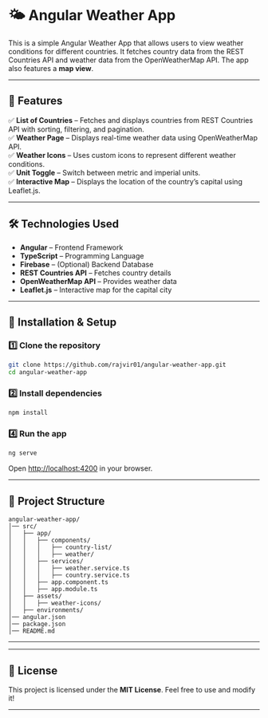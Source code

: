 # 🌤 Angular Weather App

This is a simple Angular Weather App that allows users to view weather conditions for different countries. It fetches country data from the REST Countries API and weather data from the OpenWeatherMap API. The app also features a **map view**.

---

## 🚀 Features

✅ **List of Countries** – Fetches and displays countries from REST Countries API with sorting, filtering, and pagination.  
✅ **Weather Page** – Displays real-time weather data using OpenWeatherMap API.  
✅ **Weather Icons** – Uses custom icons to represent different weather conditions.  
✅ **Unit Toggle** – Switch between metric and imperial units.  
✅ **Interactive Map** – Displays the location of the country’s capital using Leaflet.js.  

---

## 🛠 Technologies Used

- **Angular** – Frontend Framework  
- **TypeScript** – Programming Language  
- **Firebase** – (Optional) Backend Database  
- **REST Countries API** – Fetches country details  
- **OpenWeatherMap API** – Provides weather data  
- **Leaflet.js** – Interactive map for the capital city  

---

## 🔧 Installation & Setup

### 1️⃣ Clone the repository
```sh
git clone https://github.com/rajvir01/angular-weather-app.git
cd angular-weather-app
```

### 2️⃣ Install dependencies
```sh
npm install
```

### 4️⃣ Run the app
```sh
ng serve
```
Open [http://localhost:4200](http://localhost:4200) in your browser.

---

## 📂 Project Structure
```
angular-weather-app/
│── src/
│   ├── app/
│   │   ├── components/
│   │   │   ├── country-list/
│   │   │   ├── weather/
│   │   ├── services/
│   │   │   ├── weather.service.ts
│   │   │   ├── country.service.ts
│   │   ├── app.component.ts
│   │   ├── app.module.ts
│   ├── assets/
│   │   ├── weather-icons/
│   ├── environments/
│── angular.json
│── package.json
│── README.md
```

---

---

## 📜 License

This project is licensed under the **MIT License**. Feel free to use and modify it!

---
